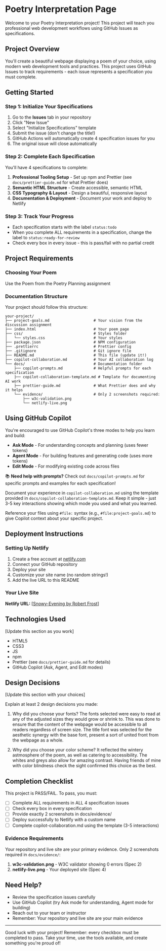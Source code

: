 # Poetry Interpretation Page

Welcome to your Poetry Interpretation project! This project will teach you professional web development workflows using GitHub Issues as specifications.

## Project Overview

You'll create a beautiful webpage displaying a poem of your choice, using modern web development tools and practices. This project uses GitHub Issues to track requirements - each issue represents a specification you must complete.

## Getting Started

### Step 1: Initialize Your Specifications

1. Go to the **Issues** tab in your repository
2. Click "New Issue"
3. Select "Initialize Specifications" template
4. Submit the issue (don't change the title!)
5. GitHub Actions will automatically create 4 specification issues for you
6. The original issue will close automatically

### Step 2: Complete Each Specification

You'll have 4 specifications to complete:

1. **Professional Tooling Setup** - Set up npm and Prettier (see `docs/prettier-guide.md` for what Prettier does)
2. **Semantic HTML Structure** - Create accessible, semantic HTML
3. **CSS Typography & Layout** - Design a beautiful, responsive layout
4. **Documentation & Deployment** - Document your work and deploy to Netlify

### Step 3: Track Your Progress

- Each specification starts with the label `status:todo`
- When you complete ALL requirements in a specification, change the label to `status:ready-for-review`
- Check every box in every issue - this is pass/fail with no partial credit

## Project Requirements

### Choosing Your Poem

Use the Poem from the Poetry Planning assignment

### Documentation Structure

Your project should follow this structure:

```
your-project/
├── project-goals.md                    # Your vision from the discussion assignment
├── index.html                          # Your poem page
├── css/                                # Styles folder
│   └── styles.css                      # Your styles
├── package.json                        # NPM configuration
├── .prettierrc                         # Prettier config
├── .gitignore                          # Git ignore file
├── README.md                           # This file (update it!)
├── copilot-collaboration.md            # Your AI collaboration log
└── docs/                               # Documentation folder
    ├── copilot-prompts.md              # Helpful prompts for each specification
    ├── copilot-collaboration-template.md # Template for documenting AI work
    ├── prettier-guide.md               # What Prettier does and why it helps
    └── evidence/                       # Only 2 screenshots required:
        ├── w3c-validation.png
        └── netlify-live.png
```

## Using GitHub Copilot

You're encouraged to use GitHub Copilot's three modes to help you learn and build:

- **Ask Mode** - For understanding concepts and planning (uses fewer tokens)
- **Agent Mode** - For building features and generating code (uses more tokens)
- **Edit Mode** - For modifying existing code across files

📚 **Need help with prompts?** Check out `docs/copilot-prompts.md` for specific prompts and examples for each specification!

Document your experience in `copilot-collaboration.md` using the template provided in `docs/copilot-collaboration-template.md`. Keep it simple - just 3-5 key interactions showing which mode you used and what you learned.

Reference your files using `#file:` syntax (e.g., `#file:project-goals.md`) to give Copilot context about your specific project.

## Deployment Instructions

### Setting Up Netlify

1. Create a free account at [netlify.com](https://www.netlify.com)
2. Connect your GitHub repository
3. Deploy your site
4. Customize your site name (no random strings!)
5. Add the live URL to this README

### Your Live Site

**Netlify URL:** [[Snowy-Evening by Robert Frost](https://snowyevening-robertfrost.netlify.app/)]

## Technologies Used

[Update this section as you work]

- HTML5
- CSS3
- JS
- npm
- Prettier (see `docs/prettier-guide.md` for details)
- GitHub Copilot (Ask, Agent, and Edit modes)

## Design Decisions

[Update this section with your choices]

Explain at least 2 design decisions you made:

1. Why did you choose your fonts?
   The fonts selected were easy to read at any of the adjusted sizes they would grow or shrink to. This was done to ensure that the content of the webpage would be accessible to all readers regardless of screen size. The title font was selected for the aesthetic synergy with the base font, present a sort of united front from the webpage as a whole.

2. Why did you choose your color scheme?
   It reflected the wintery astmosphere of the poem, as well as catering to accessibility. The whites and greys also allow for amazing contrast. Having friends of mine with color blindness check the sight confirmed this choice as the best.

## Completion Checklist

This project is PASS/FAIL. To pass, you must:

- [ ] Complete ALL requirements in ALL 4 specification issues
- [ ] Check every box in every specification
- [ ] Provide exactly 2 screenshots in docs/evidence/
- [ ] Deploy successfully to Netlify with a custom name
- [ ] Complete copilot-collaboration.md using the template (3-5 interactions)

### Evidence Requirements

Your repository and live site are your primary evidence. Only 2 screenshots required in `docs/evidence/`:

1. **w3c-validation.png** - W3C validator showing 0 errors (Spec 2)
2. **netlify-live.png** - Your deployed site (Spec 4)

## Need Help?

- Review the specification issues carefully
- Use GitHub Copilot (try Ask mode for understanding, Agent mode for building)
- Reach out to your team or instructor
- Remember: Your repository and live site are your main evidence

---

Good luck with your project! Remember: every checkbox must be completed to pass. Take your time, use the tools available, and create something you're proud of!
